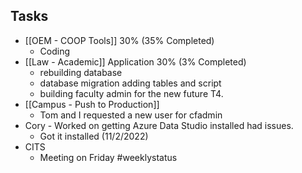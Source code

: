 ## Tasks
-   [[OEM - COOP Tools]] 30% (35% Completed)
	- Coding
-   [[Law - Academic]] Application 30%  (3% Completed) 
	- rebuilding database 
	- database migration adding tables and script
	- building faculty admin for the new future T4.
-   [[Campus - Push to Production]] 
	- Tom and I requested a new user for cfadmin
- Cory - Worked on getting Azure Data Studio installed had issues.
	- Got it installed (11/2/2022)
- CITS 
	- Meeting on Friday
#weeklystatus

